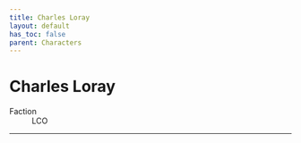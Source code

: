 ```yaml
---
title: Charles Loray
layout: default
has_toc: false
parent: Characters
---
```


# Charles Loray
<dl>
    <dt>Faction</dt><dd>LCO</dd>
    <!-- <dt>Born</dt><dd>///</dd> -->
    <!-- <dt>Died</dt><dd>///<dd> -->
</dl>

----
